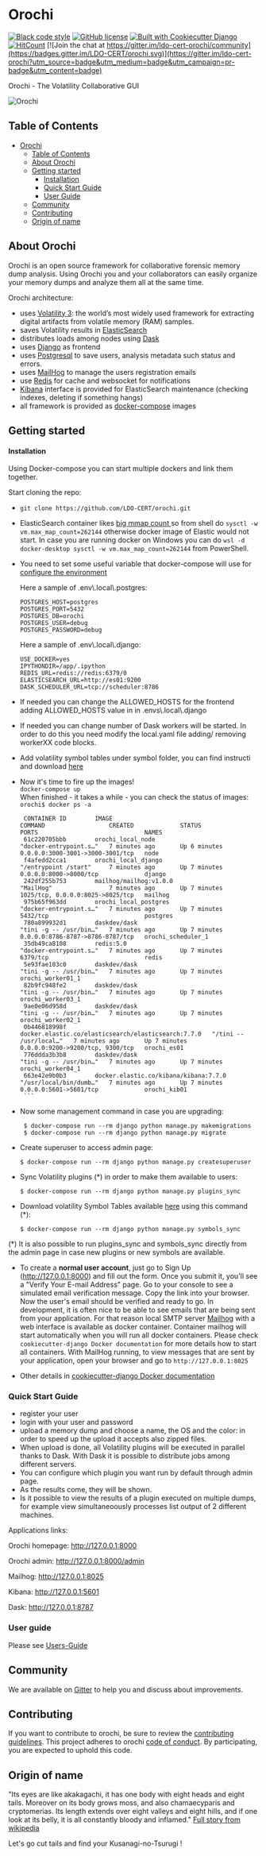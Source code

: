 # Orochi

[![Black code style](https://img.shields.io/badge/code%20style-black-000000.svg)](http://shields.io/)
[![GitHub license](https://img.shields.io/github/license/LDO-CERT/orochi.svg)](https://github.com/LDO-CERT/orochi/blob/master/LICENSE)
[![Built with Cookiecutter Django](https://img.shields.io/badge/built%20with-Cookiecutter%20Django-ff69b4.svg)](https://github.com/pydanny/cookiecutter-django/)
[![HitCount](http://hits.dwyl.com/LDO-CERT/orochi.svg)](http://hits.dwyl.com/LDO-CERT/orochi)
[![Join the chat at https://gitter.im/ldo-cert-orochi/community](https://badges.gitter.im/LDO-CERT/orochi.svg)](https://gitter.im/ldo-cert-orochi?utm_source=badge&utm_medium=badge&utm_campaign=pr-badge&utm_content=badge)

Orochi - The Volatility Collaborative GUI

![Orochi](docs/images/orochi.png)

## Table of Contents

- [Orochi](#orochi)
  - [Table of Contents](#table-of-contents)
  - [About Orochi](#about-orochi)
  - [Getting started](#getting-started)
      - [Installation](#installation)
      - [Quick Start Guide](#quick-start-guide)
      - [User Guide](#user-guide)
  - [Community](#community)
  - [Contributing](#contributing)
  - [Origin of name](#origin-of-name)

## About Orochi

Orochi is an open source framework for collaborative forensic memory dump analysis. Using Orochi you and your collaborators can easily organize your memory dumps and analyze them all at the same time.

Orochi architecture:

- uses [Volatility 3](https://github.com/volatilityfoundation/volatility3): the world’s most widely used framework for extracting digital artifacts from volatile memory (RAM) samples.
- saves Volatility results in [ElasticSearch](https://github.com/elastic/elasticsearch)
- distributes loads among nodes using [Dask](https://github.com/dask/dask)
- uses [Django](https://github.com/django/django) as frontend
- uses [Postgresql](https://github.com/postgres/postgres) to save users, analysis metadata such status and errors.
- uses [MailHog](https://github.com/mailhog/MailHog) to manage the users registration emails
- use [Redis](https://github.com/redis/redis) for cache and websocket for notifications
- [Kibana](https://github.com/elastic/kibana) interface is provided for ElasticSearch maintenance (checking indexes, deleting if something hangs)
- all framework is provided as [docker-compose](https://github.com/docker/) images

## Getting started

#### Installation

Using Docker-compose you can start multiple dockers and link them together.


Start cloning the repo:

- `git clone https://github.com/LDO-CERT/orochi.git`

- ElasticSearch container likes [big mmap count ](https://www.elastic.co/guide/en/elasticsearch/reference/current/vm-max-map-count.html) so from shell do `sysctl -w vm.max_map_count=262144` otherwise docker image of Elastic would not start.
  In case you are running docker on Windows you can do `wsl -d docker-desktop sysctl -w vm.max_map_count=262144` from PowerShell.

- You need to set some useful variable that docker-compose will use for [configure the environment](https://cookiecutter-django.readthedocs.io/en/latest/developing-locally-docker.html#configuring-the-environment)

  Here a sample of .env\\.local\\.postgres:

  ```
  POSTGRES_HOST=postgres
  POSTGRES_PORT=5432
  POSTGRES_DB=orochi
  POSTGRES_USER=debug
  POSTGRES_PASSWORD=debug
  ```

  Here a sample of .env\\.local\\.django:

  ```
  USE_DOCKER=yes
  IPYTHONDIR=/app/.ipython
  REDIS_URL=redis://redis:6379/0
  ELASTICSEARCH_URL=http://es01:9200
  DASK_SCHEDULER_URL=tcp://scheduler:8786
  ```

- If needed you can change the ALLOWED_HOSTS for the frontend adding ALLOWED_HOSTS value in in .envs\\.local\\.django

- If needed you can change number of Dask workers will be started. In order to do this you need modify the local.yaml file adding/ removing workerXX code blocks.

- Add volatility symbol tables under symbol folder, you can find instructi and download [here](https://github.com/volatilityfoundation/volatility3#symbol-tables)
- Now it's time to fire up the images!
  \
   `docker-compose up`
  \
   When finished - it takes a while - you can check the status of images:
  \
   `orochi$ docker ps -a`
  ````
   CONTAINER ID        IMAGE                                                 COMMAND                  CREATED             STATUS                      PORTS                              NAMES
   61c220705bbb        orochi_local_node                                     "docker-entrypoint.s…"   7 minutes ago       Up 6 minutes                0.0.0.0:3000-3001->3000-3001/tcp   node
   f4afedd2cca1        orochi_local_django                                   "/entrypoint /start"     7 minutes ago       Up 7 minutes                0.0.0.0:8000->8000/tcp             django
   242df255b753        mailhog/mailhog:v1.0.0                                "MailHog"                7 minutes ago       Up 7 minutes                1025/tcp, 0.0.0.0:8025->8025/tcp   mailhog
   975b65f963dd        orochi_local_postgres                            "docker-entrypoint.s…"   7 minutes ago       Up 7 minutes                5432/tcp                           postgres
   780a899932d1        daskdev/dask                                          "tini -g -- /usr/bin…"   7 minutes ago       Up 7 minutes                0.0.0.0:8786-8787->8786-8787/tcp   orochi_scheduler_1
   35db49ca8108        redis:5.0                                             "docker-entrypoint.s…"   7 minutes ago       Up 7 minutes                6379/tcp                           redis
   5e93fae103c0        daskdev/dask                                          "tini -g -- /usr/bin…"   7 minutes ago       Up 7 minutes                                                   orochi_worker01_1
   82b9fc948fe2        daskdev/dask                                          "tini -g -- /usr/bin…"   7 minutes ago       Up 7 minutes                                                   orochi_worker03_1
   9ae0e06d958d        daskdev/dask                                          "tini -g -- /usr/bin…"   7 minutes ago       Up 7 minutes                                                   orochi_worker02_1
   0b446818998f        docker.elastic.co/elasticsearch/elasticsearch:7.7.0   "/tini -- /usr/local…"   7 minutes ago       Up 7 minutes                0.0.0.0:9200->9200/tcp, 9300/tcp   orochi_es01
   776ddda3b3b8        daskdev/dask                                          "tini -g -- /usr/bin…"   7 minutes ago       Up 7 minutes                                                   orochi_worker04_1
   663e42e9b0b3        docker.elastic.co/kibana/kibana:7.7.0                 "/usr/local/bin/dumb…"   7 minutes ago       Up 7 minutes                0.0.0.0:5601->5601/tcp             orochi_kib01
   ```
  ````
- Now some management command in case you are upgrading:
  ```
   $ docker-compose run --rm django python manage.py makemigrations
   $ docker-compose run --rm django python manage.py migrate
  ```
- Create superuser to access admin page:
  ```
  $ docker-compose run --rm django python manage.py createsuperuser
  ```
- Sync Volatility plugins (\*) in order to make them available to users:
  ```
  $ docker-compose run --rm django python manage.py plugins_sync
  ```
- Download volatility Symbol Tables available [here](https://github.com/volatilityfoundation/volatility3#symbol-tables) using this command (\*):
  ```
  $ docker-compose run --rm django python manage.py symbols_sync
  ```
(\*) It is also possible to run plugins_sync and symbols_sync directly from the admin page in case new plugins or new symbols are available.

- To create a **normal user account**, just go to Sign Up (http://127.0.0.1:8000) and fill out the form. Once you submit it, you'll see a "Verify Your E-mail Address" page. Go to your console to see a simulated email verification message. Copy the link into your browser. Now the user's email should be verified and ready to go.
  In development, it is often nice to be able to see emails that are being sent from your application. For that reason local SMTP server [Mailhog](https://github.com/mailhog/MailHog) with a web interface is available as docker container.
  Container mailhog will start automatically when you will run all docker containers.
  Please check `cookiecutter-django Docker documentation` for more details how to start all containers.
  With MailHog running, to view messages that are sent by your application, open your browser and go to `http://127.0.0.1:8025`

- Other details in [cookiecutter-django Docker documentation](http://cookiecutter-django.readthedocs.io/en/latest/deployment-with-docker.html)

### Quick Start Guide

- register your user
- login with your user and password
- upload a memory dump and choose a name, the OS and the color: in order to speed up the upload it accepts also zipped files.
- When upload is done, all Volatility plugins will be executed in parallel thanks to Dask. With Dask it is possible to distribute jobs among different servers.
- You can configure which plugin you want run by default through admin page.
- As the results come, they will be shown.
- Is it possible to view the results of a plugin executed on multiple dumps, for example view simultaneoously processes list output of 2 different machines.

Applications links:

Orochi homepage: http://127.0.0.1:8000

Orochi admin: http://127.0.0.1:8000/admin

Mailhog: http://127.0.0.1:8025

Kibana: http://127.0.0.1:5601

Dask: http://127.0.0.1:8787

### User guide

Please see [Users-Guide](docs/Users-Guide.md)

## Community

We are available on [Gitter](https://gitter.im/ldo-cert-orochi/community) to help you and discuss about improvements.

## Contributing

If you want to contribute to orochi, be sure to review the [contributing guidelines](CONTRIBUTING.md). This project adheres to orochi
[code of conduct](CODE_OF_CONDUCT.md). By participating, you are expected to uphold this code.

## Origin of name

"Its eyes are like akakagachi, it has one body with eight heads and eight tails. Moreover on its body grows moss, and also chamaecyparis and cryptomerias. Its length extends over eight valleys and eight hills, and if one look at its belly, it is all constantly bloody and inflamed."
[Full story from wikipedia](https://en.wikipedia.org/wiki/Yamata_no_Orochi)

Let's go cut tails and find your Kusanagi-no-Tsurugi !

